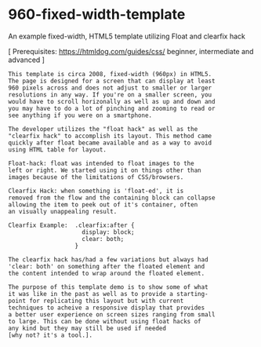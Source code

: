 # 960-fixed-width-template
An example fixed-width, HTML5 template utilizing Float and clearfix hack

[ Prerequisites: https://htmldog.com/guides/css/ beginner, intermediate 
  and advanced ]

    This template is circa 2008, fixed-width (960px) in HTML5.
    The page is designed for a screen that can display at least
    960 pixels across and does not adjust to smaller or larger
    resolutions in any way. If you're on a smaller screen, you
    would have to scroll horizonally as well as up and down and
    you may have to do a lot of pinching and zooming to read or
    see anything if you were on a smartphone.

    The developer utilizes the "float hack" as well as the 
    "clearfix hack" to accomplish its layout. This method came
    quickly after float became available and as a way to avoid
    using HTML table for layout.
    
    Float-hack: float was intended to float images to the
    left or right. We started using it on things other than
    images because of the limitations of CSS/browsers.

    Clearfix Hack: when something is 'float-ed', it is
    removed from the flow and the containing block can collapse
    allowing the item to peek out of it's container, often
    an visually unappealing result.  

    Clearfix Example:  .clearfix:after { 
                         display: block;
                         clear: both;
                       }
    
    The clearfix hack has/had a few variations but always had
    'clear: both' on something after the floated element and
    the content intended to wrap around the floated element.

    The purpose of this template demo is to show some of what
    it was like in the past as well as to provide a starting-
    point for replicating this layout but with current 
    techniques to acheive a responsive display that provides 
    a better user experience on screen sizes ranging from small
    to large. This can be done without using float hacks of 
    any kind but they may still be used if needed 
    [why not? it's a tool.].
